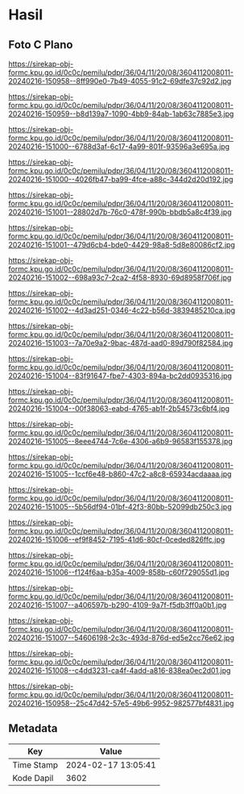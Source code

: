# Hasil

## Foto C Plano

https://sirekap-obj-formc.kpu.go.id/0c0c/pemilu/pdpr/36/04/11/20/08/3604112008011-20240216-150958--8ff990e0-7b49-4055-91c2-69dfe37c92d2.jpg

https://sirekap-obj-formc.kpu.go.id/0c0c/pemilu/pdpr/36/04/11/20/08/3604112008011-20240216-150959--b8d139a7-1090-4bb9-84ab-1ab63c7885e3.jpg

https://sirekap-obj-formc.kpu.go.id/0c0c/pemilu/pdpr/36/04/11/20/08/3604112008011-20240216-151000--6788d3af-6c17-4a99-801f-93596a3e695a.jpg

https://sirekap-obj-formc.kpu.go.id/0c0c/pemilu/pdpr/36/04/11/20/08/3604112008011-20240216-151000--4026fb47-ba99-4fce-a88c-344d2d20d192.jpg

https://sirekap-obj-formc.kpu.go.id/0c0c/pemilu/pdpr/36/04/11/20/08/3604112008011-20240216-151001--28802d7b-76c0-478f-990b-bbdb5a8c4f39.jpg

https://sirekap-obj-formc.kpu.go.id/0c0c/pemilu/pdpr/36/04/11/20/08/3604112008011-20240216-151001--479d6cb4-bde0-4429-98a8-5d8e80086cf2.jpg

https://sirekap-obj-formc.kpu.go.id/0c0c/pemilu/pdpr/36/04/11/20/08/3604112008011-20240216-151002--698a93c7-2ca2-4f58-8930-69d8958f706f.jpg

https://sirekap-obj-formc.kpu.go.id/0c0c/pemilu/pdpr/36/04/11/20/08/3604112008011-20240216-151002--4d3ad251-0346-4c22-b56d-3839485210ca.jpg

https://sirekap-obj-formc.kpu.go.id/0c0c/pemilu/pdpr/36/04/11/20/08/3604112008011-20240216-151003--7a70e9a2-9bac-487d-aad0-89d790f82584.jpg

https://sirekap-obj-formc.kpu.go.id/0c0c/pemilu/pdpr/36/04/11/20/08/3604112008011-20240216-151004--83f91647-fbe7-4303-894a-bc2dd0935316.jpg

https://sirekap-obj-formc.kpu.go.id/0c0c/pemilu/pdpr/36/04/11/20/08/3604112008011-20240216-151004--00f38063-eabd-4765-ab1f-2b54573c6bf4.jpg

https://sirekap-obj-formc.kpu.go.id/0c0c/pemilu/pdpr/36/04/11/20/08/3604112008011-20240216-151005--8eee4744-7c6e-4306-a6b9-96583f155378.jpg

https://sirekap-obj-formc.kpu.go.id/0c0c/pemilu/pdpr/36/04/11/20/08/3604112008011-20240216-151005--1ccf6e48-b860-47c2-a8c8-65934acdaaaa.jpg

https://sirekap-obj-formc.kpu.go.id/0c0c/pemilu/pdpr/36/04/11/20/08/3604112008011-20240216-151005--5b56df94-01bf-42f3-80bb-52099db250c3.jpg

https://sirekap-obj-formc.kpu.go.id/0c0c/pemilu/pdpr/36/04/11/20/08/3604112008011-20240216-151006--ef9f8452-7195-41d6-80cf-0ceded826ffc.jpg

https://sirekap-obj-formc.kpu.go.id/0c0c/pemilu/pdpr/36/04/11/20/08/3604112008011-20240216-151006--f124f6aa-b35a-4009-858b-c60f729055d1.jpg

https://sirekap-obj-formc.kpu.go.id/0c0c/pemilu/pdpr/36/04/11/20/08/3604112008011-20240216-151007--a406597b-b290-4109-9a7f-f5db3ff0a0b1.jpg

https://sirekap-obj-formc.kpu.go.id/0c0c/pemilu/pdpr/36/04/11/20/08/3604112008011-20240216-151007--54606198-2c3c-493d-876d-ed5e2cc76e62.jpg

https://sirekap-obj-formc.kpu.go.id/0c0c/pemilu/pdpr/36/04/11/20/08/3604112008011-20240216-151008--c4dd3231-ca4f-4add-a816-838ea0ec2d01.jpg

https://sirekap-obj-formc.kpu.go.id/0c0c/pemilu/pdpr/36/04/11/20/08/3604112008011-20240216-150958--25c47d42-57e5-49b6-9952-982577bf4831.jpg


## Metadata

| Key        | Value               |
| ---------- | ------------------- |
| Time Stamp | 2024-02-17 13:05:41 |
| Kode Dapil | 3602                |



